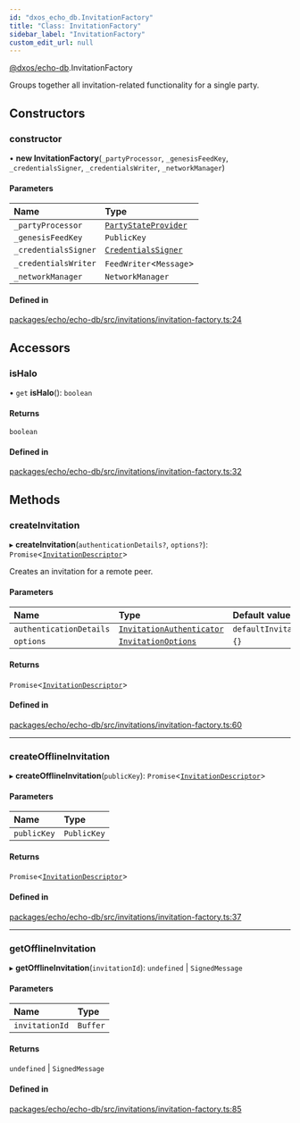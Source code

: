 ```yaml
---
id: "dxos_echo_db.InvitationFactory"
title: "Class: InvitationFactory"
sidebar_label: "InvitationFactory"
custom_edit_url: null
---
```


[@dxos/echo-db](../modules/dxos_echo_db.md).InvitationFactory

Groups together all invitation-related functionality for a single party.

## Constructors

### constructor

• **new InvitationFactory**(`_partyProcessor`, `_genesisFeedKey`, `_credentialsSigner`, `_credentialsWriter`, `_networkManager`)

#### Parameters

| Name | Type |
| :------ | :------ |
| `_partyProcessor` | [`PartyStateProvider`](../interfaces/dxos_echo_db.PartyStateProvider.md) |
| `_genesisFeedKey` | `PublicKey` |
| `_credentialsSigner` | [`CredentialsSigner`](dxos_echo_db.CredentialsSigner.md) |
| `_credentialsWriter` | `FeedWriter`<`Message`\> |
| `_networkManager` | `NetworkManager` |

#### Defined in

[packages/echo/echo-db/src/invitations/invitation-factory.ts:24](https://github.com/dxos/dxos/blob/b06737400/packages/echo/echo-db/src/invitations/invitation-factory.ts#L24)

## Accessors

### isHalo

• `get` **isHalo**(): `boolean`

#### Returns

`boolean`

#### Defined in

[packages/echo/echo-db/src/invitations/invitation-factory.ts:32](https://github.com/dxos/dxos/blob/b06737400/packages/echo/echo-db/src/invitations/invitation-factory.ts#L32)

## Methods

### createInvitation

▸ **createInvitation**(`authenticationDetails?`, `options?`): `Promise`<[`InvitationDescriptor`](dxos_echo_db.InvitationDescriptor.md)\>

Creates an invitation for a remote peer.

#### Parameters

| Name | Type | Default value |
| :------ | :------ | :------ |
| `authenticationDetails` | [`InvitationAuthenticator`](../interfaces/dxos_echo_db.InvitationAuthenticator.md) | `defaultInvitationAuthenticator` |
| `options` | [`InvitationOptions`](../interfaces/dxos_echo_db.InvitationOptions.md) | `{}` |

#### Returns

`Promise`<[`InvitationDescriptor`](dxos_echo_db.InvitationDescriptor.md)\>

#### Defined in

[packages/echo/echo-db/src/invitations/invitation-factory.ts:60](https://github.com/dxos/dxos/blob/b06737400/packages/echo/echo-db/src/invitations/invitation-factory.ts#L60)

___

### createOfflineInvitation

▸ **createOfflineInvitation**(`publicKey`): `Promise`<[`InvitationDescriptor`](dxos_echo_db.InvitationDescriptor.md)\>

#### Parameters

| Name | Type |
| :------ | :------ |
| `publicKey` | `PublicKey` |

#### Returns

`Promise`<[`InvitationDescriptor`](dxos_echo_db.InvitationDescriptor.md)\>

#### Defined in

[packages/echo/echo-db/src/invitations/invitation-factory.ts:37](https://github.com/dxos/dxos/blob/b06737400/packages/echo/echo-db/src/invitations/invitation-factory.ts#L37)

___

### getOfflineInvitation

▸ **getOfflineInvitation**(`invitationId`): `undefined` \| `SignedMessage`

#### Parameters

| Name | Type |
| :------ | :------ |
| `invitationId` | `Buffer` |

#### Returns

`undefined` \| `SignedMessage`

#### Defined in

[packages/echo/echo-db/src/invitations/invitation-factory.ts:85](https://github.com/dxos/dxos/blob/b06737400/packages/echo/echo-db/src/invitations/invitation-factory.ts#L85)
